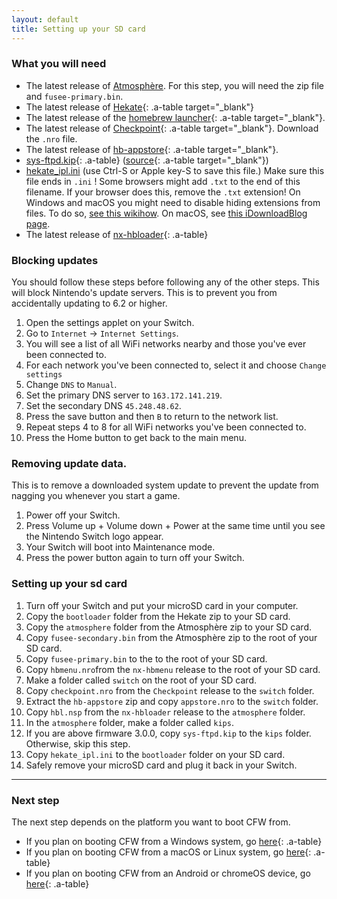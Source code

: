 ```yaml
---
layout: default
title: Setting up your SD card
---
```


### What you will need

- The latest release of [Atmosphère](https://github.com/Atmosphere-NX/Atmosphere/releases/latest). For this step, you will need the zip file and `fusee-primary.bin`.
- The latest release of [Hekate](https://github.com/ctcaer/hekate/releases/latest){: .a-table target="_blank"}
- The latest release of the [homebrew launcher](https://github.com/switchbrew/nx-hbmenu/releases/latest){: .a-table target="_blank"}.
- The latest release of [Checkpoint](https://github.com/FlagBrew/Checkpoint/releases/latest){: .a-table target="_blank"}. Download the `.nro` file.
- The latest release of [hb-appstore](https://github.com/vgmoose/hb-appstore/releases/latest){: .a-table target="_blank"}.
- [sys-ftpd.kip](https://noirscape.github.io/SwitchGuide/assets/sys-ftpd.kip){: .a-table} ([source](https://github.com/jakibaki/sys-ftpd){: .a-table target="_blank"})
- [hekate_ipl.ini](https://noirscape.github.io/SwitchGuide/assets/hekate_ipl.ini) (use Ctrl-S or Apple key-S to save this file.) Make sure this file ends in `.ini` ! Some browsers might add `.txt` to the end of this filename. If your browser does this, remove the `.txt` extension! On Windows and macOS you might need to disable hiding extensions from files. To do so, [see this wikihow](https://www.wikihow.tech/Show-File-Extensions-on-Windows). On macOS, see [this iDownloadBlog page](https://www.idownloadblog.com/2014/10/29/how-to-show-or-hide-filename-extensions-in-os-x-yosemite/).
- The latest release of [nx-hbloader](https://github.com/switchbrew/nx-hbloader/releases/latest){: .a-table}

### Blocking updates

You should follow these steps before following any of the other steps. This will block Nintendo's update servers. This is to prevent you from accidentally updating to 6.2 or higher.

1. Open the settings applet on your Switch.
2. Go to `Internet` -> `Internet Settings`.
3. You will see a list of all WiFi networks nearby and those you've ever been connected to.
4. For each network you've been connected to, select it and choose `Change settings`
5. Change `DNS` to `Manual`.
6. Set the primary DNS server to `163.172.141.219`.
7. Set the secondary DNS `45.248.48.62`.
8. Press the save button and then `B` to return to the network list.
9. Repeat steps 4 to 8 for all WiFi networks you've been connected to.
10. Press the Home button to get back to the main menu.

### Removing update data.

This is to remove a downloaded system update to prevent the update from nagging you whenever you start a game.

1. Power off your Switch.
2. Press Volume up + Volume down + Power at the same time until you see the Nintendo Switch logo appear.
3. Your Switch will boot into Maintenance mode.
4. Press the power button again to turn off your Switch.

### Setting up your sd card

1. Turn off your Switch and put your microSD card in your computer.
2. Copy the `bootloader` folder from the Hekate zip to your SD card.
3. Copy the `atmosphere` folder from the Atmosphère zip to your SD card.
4. Copy `fusee-secondary.bin` from the Atmosphère zip to the root of your SD card.
5. Copy `fusee-primary.bin` to the to the root of your SD card.
6. Copy `hbmenu.nro`from the `nx-hbmenu` release  to the root of your SD card.
7. Make a folder called `switch` on the root of your SD card.
8. Copy `checkpoint.nro` from the `Checkpoint` release to the `switch` folder.
9. Extract the `hb-appstore` zip and copy `appstore.nro` to the `switch` folder.
10. Copy `hbl.nsp` from the `nx-hbloader` release to the `atmosphere` folder.
11. In the `atmosphere` folder, make a folder called `kips`.
12. If you are above firmware 3.0.0, copy `sys-ftpd.kip` to the `kips` folder. Otherwise, skip this step.
13. Copy `hekate_ipl.ini` to the `bootloader` folder on your SD card.
14. Safely remove your microSD card and plug it back in your Switch.

---

### Next step

The next step depends on the platform you want to boot CFW from.

- If you plan on booting CFW from a Windows system, go [here](os-specific-preparations/windows.html){: .a-table}
- If you plan on booting CFW from a macOS or Linux system, go [here](os-specific-preparations/linux.html){: .a-table}
- If you plan on booting CFW from an Android or chromeOS device, go [here](os-specific-preparations/android.html){: .a-table}
